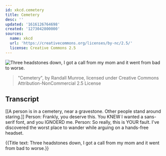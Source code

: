 ```yaml
---
id: xkcd.cemetery
title: Cemetery
desc: ''
updated: '1616126764698'
created: '1273042800000'
sources:
  name: xkcd
  url: 'https://creativecommons.org/licenses/by-nc/2.5/'
  license: Creative Commons 2.5
---
```

![Three headstones down, I got a call from my mom and it went from bad to worse.](https://imgs.xkcd.com/comics/cemetery.png)
> "Cemetery", by Randall Munroe, licensed under Creative Commons Attribution-NonCommercial 2.5 License

## Transcript
[[A person is in a cemetery, near a gravestone. Other people stand around staring.]]
Person: Frankly, you deserve this. You KNEW I wanted a sans-serif font, and you IGNOERD me.
Person: So really, this is YOUR fault.
I've discovered the worst place to wander while arguing on a hands-free headset.

{{Title text: Three headstones down, I got a call from my mom and it went from bad to worse.}}
